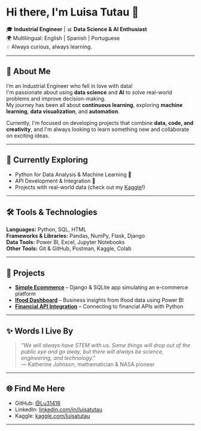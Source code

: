 # Hi there, I'm Luisa Tutau 👋

🎓 **Industrial Engineer** | 📊 **Data Science & AI Enthusiast**  
🌍 Multilingual: English | Spanish | Portuguese  
💡 Always curious, always learning.

---

## 💼 About Me

I’m an Industrial Engineer who fell in love with data!  
I'm passionate about using **data science** and **AI** to solve real-world problems and improve decision-making.  
My journey has been all about **continuous learning**, exploring **machine learning**, **data visualization**, and **automation**.

Currently, I'm focused on developing projects that combine **data, code, and creativity**, and I'm always looking to learn something new and collaborate on exciting ideas.

---

## 🧠 Currently Exploring

- Python for Data Analysis & Machine Learning 🐍  
- API Development & Integration 🔗  
- Projects with real-world data (check out my [Kaggle](https://www.kaggle.com/luisatutau)!)

---

## 🛠️ Tools & Technologies

**Languages:** Python, SQL, HTML  
**Frameworks & Libraries:** Pandas, NumPy, Flask, Django  
**Data Tools:** Power BI, Excel, Jupyter Notebooks  
**Other Tools:** Git & GitHub, Postman, Kaggle, Colab

---

## 🚀 Projects

- [**Simple Ecommerce**](https://github.com/Lu31416/e1) – Django & SQLite app simulating an e-commerce platform  
- [**Ifood Dashboard**](https://github.com/Lu31416/deliverycomidabr) – Business insights from Ifood data using Power BI  
- [**Financial API Integration**](https://github.com/Lu31416/api-integracao-financeira) – Connecting to financial APIs with Python

---

## ✨ Words I Live By

> *"We will always have STEM with us. Some things will drop out of the public eye and go away, but there will always be science, engineering, and technology."*  
> — Katherine Johnson, mathematician & NASA pioneer

---

## 🌐 Find Me Here

- GitHub: [@Lu31416](https://github.com/Lu31416)  
- LinkedIn: [linkedin.com/in/luisatutau](https://www.linkedin.com/in/luisatutau)  
- Kaggle: [kaggle.com/luisatutau](https://www.kaggle.com/luisatutau)

---
